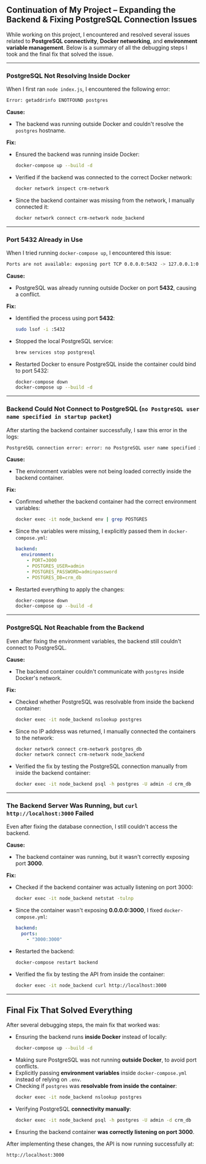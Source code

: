 ## Continuation of My Project – Expanding the Backend & Fixing PostgreSQL Connection Issues  

While working on this project, I encountered and resolved several issues related to **PostgreSQL connectivity**, **Docker networking**, and **environment variable management**. Below is a summary of all the debugging steps I took and the final fix that solved the issue.

---

### PostgreSQL Not Resolving Inside Docker  
When I first ran `node index.js`, I encountered the following error:  
```sh
Error: getaddrinfo ENOTFOUND postgres
```
**Cause:**  
- The backend was running outside Docker and couldn't resolve the `postgres` hostname.  

**Fix:**  
- Ensured the backend was running inside Docker:  
  ```sh
  docker-compose up --build -d
  ```
- Verified if the backend was connected to the correct Docker network:  
  ```sh
  docker network inspect crm-network
  ```
- Since the backend container was missing from the network, I manually connected it:  
  ```sh
  docker network connect crm-network node_backend
  ```

---

### Port 5432 Already in Use  
When I tried running `docker-compose up`, I encountered this issue:  
```sh
Ports are not available: exposing port TCP 0.0.0.0:5432 -> 127.0.0.1:0
```
**Cause:**  
- PostgreSQL was already running outside Docker on port **5432**, causing a conflict.  

**Fix:**  
- Identified the process using port **5432**:  
  ```sh
  sudo lsof -i :5432
  ```
- Stopped the local PostgreSQL service:  
  ```sh
  brew services stop postgresql
  ```
- Restarted Docker to ensure PostgreSQL inside the container could bind to port 5432:  
  ```sh
  docker-compose down
  docker-compose up --build -d
  ```

---

### Backend Could Not Connect to PostgreSQL (`no PostgreSQL user name specified in startup packet`)  
After starting the backend container successfully, I saw this error in the logs:  
```sh
PostgreSQL connection error: error: no PostgreSQL user name specified in startup packet
```
**Cause:**  
- The environment variables were not being loaded correctly inside the backend container.  

**Fix:**  
- Confirmed whether the backend container had the correct environment variables:  
  ```sh
  docker exec -it node_backend env | grep POSTGRES
  ```
- Since the variables were missing, I explicitly passed them in `docker-compose.yml`:  
  ```yaml
  backend:
    environment:
      - PORT=3000
      - POSTGRES_USER=admin
      - POSTGRES_PASSWORD=adminpassword
      - POSTGRES_DB=crm_db
  ```
- Restarted everything to apply the changes:  
  ```sh
  docker-compose down
  docker-compose up --build -d
  ```

---

### PostgreSQL Not Reachable from the Backend  
Even after fixing the environment variables, the backend still couldn't connect to PostgreSQL.  

**Cause:**  
- The backend container couldn't communicate with `postgres` inside Docker's network.  

**Fix:**  
- Checked whether PostgreSQL was resolvable from inside the backend container:  
  ```sh
  docker exec -it node_backend nslookup postgres
  ```
- Since no IP address was returned, I manually connected the containers to the network:  
  ```sh
  docker network connect crm-network postgres_db
  docker network connect crm-network node_backend
  ```
- Verified the fix by testing the PostgreSQL connection manually from inside the backend container:  
  ```sh
  docker exec -it node_backend psql -h postgres -U admin -d crm_db
  ```

---

### The Backend Server Was Running, but `curl http://localhost:3000` Failed  
Even after fixing the database connection, I still couldn't access the backend.  

**Cause:**  
- The backend container was running, but it wasn't correctly exposing port **3000**.  

**Fix:**  
- Checked if the backend container was actually listening on port 3000:  
  ```sh
  docker exec -it node_backend netstat -tulnp
  ```
- Since the container wasn't exposing **0.0.0.0:3000**, I fixed `docker-compose.yml`:  
  ```yaml
  backend:
    ports:
      - "3000:3000"
  ```
- Restarted the backend:  
  ```sh
  docker-compose restart backend
  ```
- Verified the fix by testing the API from inside the container:  
  ```sh
  docker exec -it node_backend curl http://localhost:3000
  ```

---

## Final Fix That Solved Everything  
After several debugging steps, the main fix that worked was:  

- Ensuring the backend runs **inside Docker** instead of locally:  
  ```sh
  docker-compose up --build -d
  ```
- Making sure PostgreSQL was not running **outside Docker**, to avoid port conflicts.  
- Explicitly passing **environment variables** inside `docker-compose.yml` instead of relying on `.env`.  
- Checking if `postgres` was **resolvable from inside the container**:  
  ```sh
  docker exec -it node_backend nslookup postgres
  ```
- Verifying PostgreSQL **connectivity manually**:  
  ```sh
  docker exec -it node_backend psql -h postgres -U admin -d crm_db
  ```
- Ensuring the backend container **was correctly listening on port 3000**.  

After implementing these changes, the API is now running successfully at:  
```
http://localhost:3000
```

